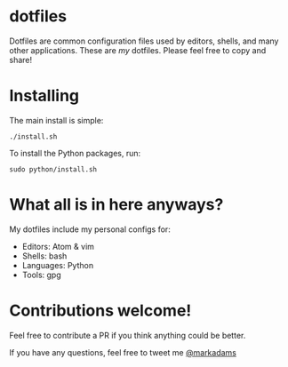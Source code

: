 # dotfiles
Dotfiles are common configuration files used by editors, shells, and many other
applications. These are *my* dotfiles. Please feel free to copy and share!

# Installing

The main install is simple:
```
./install.sh
```

To install the Python packages, run:
```
sudo python/install.sh
```

# What all is in here anyways?

My dotfiles include my personal configs for:

- Editors: Atom & vim
- Shells: bash
- Languages: Python
- Tools: gpg

# Contributions welcome!

Feel free to contribute a PR if you think anything could be better.

If you have any questions, feel free to tweet me [@markadams](https://twitter.com/markadams)
